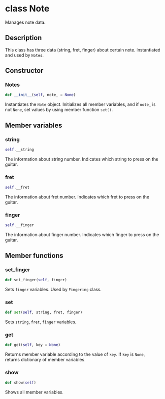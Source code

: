 # class Note

Manages note data.

## Description

This class has three data (string, fret, finger) about certain note. Instantiated and used by `Notes`.

## Constructor

### Notes
```py
def __init__(self, note_ = None)
```

Instantiates the `Note` object. Initializes all member variables, and if `note_` is not `None`, set values by using member function `set()`.

## Member variables

### string
```py
self.__string
```

The information about string number. Indicates which string to press on the guitar.

### fret
```py
self.__fret
```

The information about fret number. Indicates which fret to press on the guitar.

### finger
```py
self.__finger
```

The information about finger number. Indicates which finger to press on the guitar.

## Member functions

### set_finger
```py
def set_finger(self, finger)
```
Sets `finger` variables. Used by `Fingering` class.


### set
```py
def set(self, string, fret, finger)
```

Sets `string`, `fret`, `finger` variables.

### get
```py
def get(self, key = None)
```

Returns member variable according to the value of `key`. If `key` is `None`, returns dictionary of member variables.

### show
```py
def show(self)
```
Shows all member variables.
